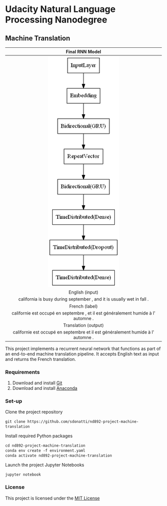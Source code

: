# Udacity Natural Language Processing Nanodegree

## Machine Translation

Final RNN Model                                                                   |
:--------------------------------------------------------------------------------:|
![](./images/final_rnn_model.png)                                                 |
English (input)                                                                   |
california is busy during september , and it is usually wet in fall .             |
French (label)                                                                    |
californie est occupé en septembre , et il est généralement humide à l' automne . |
Translation (output)                                                              |
californie est occupé en septembre et il est généralement humide à l' automne .   |

This project implements a recurrent neural network that functions as part of an end-to-end machine translation pipeline. It accepts English text as input and returns the French translation.


### Requirements

1. Download and install [Git](https://git-scm.com)
2. Download and install [Anaconda](https://www.anaconda.com)

### Set-up

Clone the project repository
```
git clone https://github.com/sdonatti/nd892-project-machine-translation
```

Install required Python packages
```
cd nd892-project-machine-translation
conda env create -f environment.yaml
conda activate nd892-project-machine-translation
```

Launch the project Jupyter Notebooks
```
jupyter notebook
```

### License

This project is licensed under the [MIT License](LICENSE)